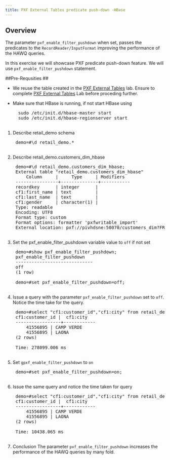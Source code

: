 ```yaml
---
title: PXF External Tables predicate push-down -HBase
---
```


Overview 
--------

The parameter `pxf_enable_filter_pushdown` when set, passes the predicates to the `RecordReader/InputFormat` improving the performance of the HAWQ queries.

In this exercise we will showcase PXF predicate push-down feature.
We will use `pxf_enable_filter_pushdown` statement.

##Pre-Requsities ##
* We reuse the table created in the [PXF External Tables](/getting-started/hawq/pxf-hbase-external-tables.html) lab. Ensure to complete [PXF External Tables](/getting-started/hawq/pxf-hbase-external-tables.html) Lab before proceding further.
* Make sure that HBase is running, if not start HBase using

	<pre class="terminal">
	sudo /etc/init.d/hbase-master start
	sudo /etc/init.d/hbase-regionserver start
	</pre>

1. Describe retail_demo schema 

	<pre class="terminal">
	demo=#\d retail_demo.*
	</pre>
2. Describe retail_demo.customers_dim_hbase

	<pre class="terminal">
	demo=#\d retail_demo.customers_dim_hbase;
	External table "retail_demo.customers_dim_hbase"
     	Column     |     Type     | Modifiers 
	----------------+--------------+-----------
 	recordkey      | integer      | 
 	cf1:first_name | text         | 
 	cf1:last_name  | text         | 
 	cf1:gender     | character(1) | 
	Type: readable
	Encoding: UTF8
	Format type: custom
	Format options: formatter 'pxfwritable_import' 
	External location: pxf://pivhdsne:50070/customers_dim?FRAGMENTER=HBaseDataFragmenter&Accessor=HBaseAccessor&Resolver=HBaseResolver
	</pre>

3. Set the pxf_enable_filter_pushdown variable value to `off` if not set

	<pre class="terminal">
    demo=#show pxf_enable_filter_pushdown;
	pxf_enable_filter_pushdown
	-----------------------------
 	off
	(1 row)
	
	demo=#set pxf_enable_filter_pushdown=off;
	</pre>

4. Issue a query with the parameter `pxf_enable_filter_pushdown` set to `off`. Notice the time take for the query.

	<pre class="terminal">
	demo=#select "cf1:customer_id","cf1:city" from retail_demo.customer_addresses_dim_hbase where "cf1:customer_id" = 41556895;
	cf1:customer_id |  cf1:city 
	-----------------+------------
		41556895 | CAMP VERDE
		41556895 | LAONA
	(2 rows)

	Time: 278099.006 ms
	</pre>

7. Set `gpxf_enable_filter_pushdown` to `on`

	<pre class="terminal">
	demo=#set pxf_enable_filter_pushdown=on;
	</pre>

8. Issue the same query and notice the time taken for query

	<pre class="terminal">
	demo=#select "cf1:customer_id","cf1:city" from retail_demo.customer_addresses_dim_hbase where "cf1:customer_id" = 41556895;
	cf1:customer_id |  cf1:city 
	-----------------+------------
		41556895 | CAMP VERDE
		41556895 | LAONA
	(2 rows)

	Time: 10438.065 ms
	</pre>

9. Conclusion
   The parameter `pxf_enable_filter_pushdown` increases the performance of the HAWQ queries by many fold.

